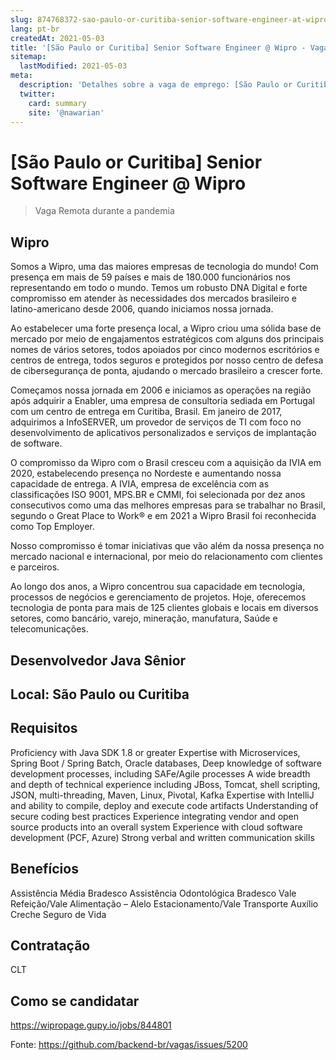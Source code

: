 ```yaml
---
slug: 874768372-sao-paulo-or-curitiba-senior-software-engineer-at-wipro
lang: pt-br
createdAt: 2021-05-03
title: '[São Paulo or Curitiba] Senior Software Engineer @ Wipro - Vaga de Emprego'
sitemap:
  lastModified: 2021-05-03
meta:
  description: 'Detalhes sobre a vaga de emprego: [São Paulo or Curitiba] Senior Software Engineer @ Wipro'
  twitter:
    card: summary
    site: '@nawarian'
---
```


# [São Paulo or Curitiba] Senior Software Engineer @ Wipro

> Vaga Remota durante a pandemia

## Wipro
Somos a Wipro, uma das maiores empresas de tecnologia do mundo! Com presença em mais de 59 países e mais de 180.000 funcionários nos representando em todo o mundo. Temos um robusto DNA Digital e forte compromisso em atender às necessidades dos mercados brasileiro e latino-americano desde 2006, quando iniciamos nossa jornada.

Ao estabelecer uma forte presença local, a Wipro criou uma sólida base de mercado por meio de engajamentos estratégicos com alguns dos principais nomes de vários setores, todos apoiados por cinco modernos escritórios e centros de entrega, todos seguros e protegidos por nosso centro de defesa de cibersegurança de ponta, ajudando o mercado brasileiro a crescer forte.

Começamos nossa jornada em 2006 e iniciamos as operações na região após adquirir a Enabler, uma empresa de consultoria sediada em Portugal com um centro de entrega em Curitiba, Brasil. Em janeiro de 2017, adquirimos a InfoSERVER, um provedor de serviços de TI com foco no desenvolvimento de aplicativos personalizados e serviços de implantação de software.

O compromisso da Wipro com o Brasil cresceu com a aquisição da IVIA em 2020, estabelecendo presença no Nordeste e aumentando nossa capacidade de entrega. A IVIA, empresa de excelência com as classificações ISO 9001, MPS.BR e CMMI, foi selecionada por dez anos consecutivos como uma das melhores empresas para se trabalhar no Brasil, segundo o Great Place to Work® e em 2021 a Wipro Brasil foi reconhecida como Top Employer.

Nosso compromisso é tomar iniciativas que vão além da nossa presença no mercado nacional e internacional, por meio do relacionamento com clientes e parceiros.

Ao longo dos anos, a Wipro concentrou sua capacidade em tecnologia, processos de negócios e gerenciamento de projetos. Hoje, oferecemos tecnologia de ponta para mais de 125 clientes globais e locais em diversos setores, como bancário, varejo, mineração, manufatura, Saúde e telecomunicações.

## Desenvolvedor Java Sênior

## Local: São Paulo ou Curitiba

## Requisitos

Proficiency with Java SDK 1.8 or greater
Expertise with Microservices, Spring Boot / Spring Batch, Oracle databases,
Deep knowledge of software development processes, including SAFe/Agile processes
A wide breadth and depth of technical experience including JBoss, Tomcat, shell scripting, JSON, multi-threading, Maven, Linux, Pivotal, Kafka
Expertise with IntelliJ and ability to compile, deploy and execute code artifacts
Understanding of secure coding best practices
Experience integrating vendor and open source products into an overall system
Experience with cloud software development (PCF, Azure)
Strong verbal and written communication skills

## Benefícios

Assistência Média Bradesco
Assistência Odontológica Bradesco
Vale Refeição/Vale Alimentação – Alelo
Estacionamento/Vale Transporte
Auxílio Creche
Seguro de Vida

## Contratação

CLT

## Como se candidatar

https://wipropage.gupy.io/jobs/844801

Fonte: https://github.com/backend-br/vagas/issues/5200